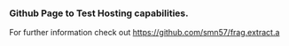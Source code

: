 ### Github Page to Test Hosting capabilities.
For further information check out https://github.com/smn57/frag.extract.a
